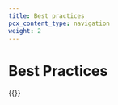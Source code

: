 ```yaml
---
title: Best practices
pcx_content_type: navigation
weight: 2
---
```


# Best Practices

{{<directory-listing>}}